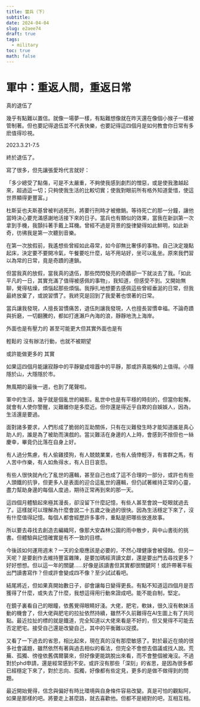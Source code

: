 ```yaml
---
title: 當兵（下）
subtitle: 
date: 2024-04-04
slug: e2aee74
draft: true
tags:
  - military
toc: true
math: false
---
```

# 軍中：重返人間，重返日常

真的退伍了

幾乎有點難以置信。就像一場夢一樣，有點難想像就在昨天還在像個小猴子一樣被管制著。但也要記得退伍並不代表快樂，也要記得這四個月是如何教會你日常有多麽值得珍視。

2023.3.21-7.5

終於退伍了。

寫了很多，但先讓張愛玲代言就好：

「多少總受了點傷，可是不太嚴重，不夠使我感到劇烈的憎惡，或是使我激越起來，超過這一切；只夠使我生活的比較切實；使我對眼前所有格外知道愛惜，使這世界顯得更豐富。」

杜斯妥也夫斯基曾被判過死刑，將要行刑時才被撤銷。等待死亡的那一分鐘，讓他當時決心要充滿感謝地活接下來的日子。當兵也有類似的效果，當我在新訓第一次拿到手機，我顫抖著手戴上耳機。曾經不過是背景的旋律變得如此鮮明，如此新奇，彷彿我是第一次聽到音樂。

在第一次放假前，我遙想些曾經如此尋常，如今卻無比奢侈的事物。自己決定幾點起床，決定要不要開冷氣，午餐要吃什麼，站不用站好，坐可以亂坐。原來我們習以為常的日常，竟是奇蹟的連鎖。

但當我真的放假，當我真的退伍，那些閃閃發亮的奇蹟卻一下就淡去了我。「如此平凡的一日，其實充滿了值得被感佩的事物」，我知道，但感受不到。又開始無聊，覺得枯燥，煩惱起那些煩惱。我掙扎地想要去感佩這些曾經垂涎的日常，但我最終放棄了，或說習慣了。我終究是回到了我愛著也恨著的日常。

當兵讓我發現，人擅長習慣痛苦，退伍則讓我發現，人也擅長習慣幸福。不論奇蹟與折磨，一切翻騰的，都如打進瀨戶內海的浪，靜靜地洗上海岸。

外面也是有壓力的 甚至可能更大但其實外面也是有

輕鬆的 沒有辦法行動，也就不被期望

或許能做更多的 其實

如果這四個月能讓寂靜中的平靜變成喧囂中的平靜，那或許真能稱的上值得。小隱隱於山，大隱隱於市。

無風期的最後一週，也到了尾聲啦。

軍中的生活，幾乎就是個亂世的縮影。亂世中也是有平穩的時刻的，但當你鬆懈，就會有人使你警醒，災難離你是多麼近。但你還是得近乎自欺的自娛娛人，因為，生活還是要過。

面對諸多要求，人們形成了脆弱的互助關係，只有在災難發生時才能知道誰是真心助人的，誰是為了被助而演戲的。當災難活在身邊的人上時，會感到不捨但也一絲慶幸，畢竟仍比落在自身上好。

有人過分焦慮，有人偷雞摸狗，有人兢兢業業，也有人僥倖輕浮，有害群之馬，有人苦中作樂，有人如魚得水，有人日日哀怨。

有些人很快就內化了亂世的邏輯，甚至自己也成了這不合理的一部分，或許也有些人頭鐵的抗爭，但更多人是表面的迎合這亂世的邏輯，但仍試著維持正常的心靈，盡力幫助身邊的每個人度過，期待正常再到來的那一天。

這四個月體驗起來極其漫長，卻沒留下什麼記憶，有些人甚至會說一眨眼就過去了。這樣就可以理解為什麼會說二十五歲之後過的很快。因為生活穩定下來了，沒有什麼值得記憶。每個人都會經歷許多事件，重點是把哪些放進故事。

所以要去尋找去創造去編織阿，像那大安森林公園的雨中散步，與中山書街的挑書。但體驗與記憶確實是有不一致的目標。

今後該如何運用週末？一天的全廢應該是必要的，不然心理健康會被侵蝕。但另一天呢？是要創作去維持豐富雜陳，是要加碼經濟讀文獻，還是要出門去尋找更多？好好想想。但以這一年的關鍵……好像是該讀書但其實都很關鍵阿！或許帶著平板出門讀書寫作？但或許會變成四不像？至少試試看吧。

結尾將近，但如果真開始數日子，卻會讓每日變得更長。有點不知道這四個月是否獲得了什麼，或失去了什麼，我想這得用行動來證成吧。能不能自制，堅定。

在鏡子裏看自己的眼瞳，依舊覺得眼睛好淺。大佬，肥宅，軟妹，很久沒有軟妹活動的機會了，但大佬與肥宅的拉扯依然持續，雖然不久前難得在AI生圖上有了共同點。最近拉扯的標的就是鐵道，完全知道以大佬來看是不好的，但又覺得不可能去否定肥宅。接受自己還是改變自己，其中的平衡難以捉摸。

又看了一下過去的省思，相比起來，現在真的沒有那麼敏感了。對於最近在燒的很多社會議題，雖然依然有著與過去相似的看法，但完全不會想去倡議或找人說。荒蕪、孤獨、徬徨依舊偶爾襲來，但好像更能跳脫出來看，而不會整個被淹沒。不過對於phd申請，還是經常感到不安。或許沒有那些「深刻」的省思，是因為很多都已經穩定下來了，對於志向、孤獨，好像都有些定見，更多的是做不做得到的問題。

最近開始覺得，信念與偏好有時比環境與自身條件容易改變。真是可怕的觀點阿，如果是那樣的吧。將要走上甚麼路，就去喜歡他。但都不是絕對的吧，互相互相。